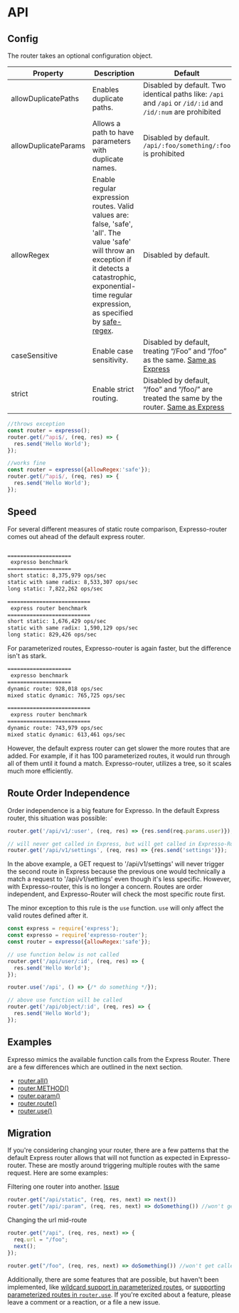 # API

## Config

The router takes an optional configuration object. 

| Property  | Description | Default |
|---|---|---|
| allowDuplicatePaths | Enables duplicate paths. |  Disabled by default. Two identical paths like: `/api` and `/api` or `/id/:id` and `/id/:num` are prohibited |
| allowDuplicateParams | Allows a path to have parameters with duplicate names.  |  Disabled by default. `/api/:foo/something/:foo` is prohibited |
| allowRegex | Enable regular expression routes. Valid values are: false, 'safe', 'all'. The value 'safe' will throw an exception if it detects a catastrophic, exponential-time regular expression, as specified by [safe-regex](https://www.npmjs.com/package/safe-regex). | Disabled by default. |
| caseSensitive | Enable case sensitivity.  | Disabled by default, treating “/Foo” and “/foo” as the same. [Same as Express](https://expressjs.com/en/4x/api.html#express.router) |
| strict | Enable strict routing. | Disabled by default, “/foo” and “/foo/” are treated the same by the router. [Same as Express](https://expressjs.com/en/4x/api.html#express.router) |

```js
//throws exception
const router = expresso();
router.get(/^api$/, (req, res) => {
  res.send('Hello World');
});
```

```js
//works fine
const router = expresso({allowRegex:'safe'});
router.get(/^api$/, (req, res) => { 
  res.send('Hello World');
});
````

## Speed

For several different measures of static route comparison, Expresso-router comes out ahead of the default express router.

```sh

====================
 expresso benchmark
====================
short static: 8,375,979 ops/sec
static with same radix: 8,533,307 ops/sec
long static: 7,822,262 ops/sec

==========================
 express router benchmark
==========================
short static: 1,676,429 ops/sec
static with same radix: 1,590,129 ops/sec
long static: 829,426 ops/sec

```

For parameterized routes, Expresso-router is again faster, but the difference isn't as stark.

```sh
====================
 expresso benchmark
====================
dynamic route: 928,018 ops/sec
mixed static dynamic: 765,725 ops/sec

==========================
 express router benchmark
==========================
dynamic route: 743,979 ops/sec
mixed static dynamic: 613,461 ops/sec
```

However, the default express router can get slower the more routes that are added. For example, if it has 100 parameterized routes, it would run through all of them until it found a match. Expresso-router, utilizes a tree, so it scales much more efficiently.


## Route Order Independence 

Order independence is a big feature for Expresso. In the default Express router, this situation was possible:

```js
router.get('/api/v1/:user', (req, res) => {res.send(req.params.user)});

// will never get called in Express, but will get called in Expresso-Router
router.get('/api/v1/settings', (req, res) => {res.send('settings')});

```

In the above example, a GET request to '/api/v1/settings' will never trigger the second route in Express because the previous one would technically a match a request to '/api/v1/settings' even though it's less specific. However, with Expresso-router, this is no longer a concern. Routes are order independent, and Expresso-Router will check the most specific route first.

The minor exception to this rule is the `use` function. `use` will only affect the valid routes defined after it.

```js
const express = require('express');
const expresso = require('expresso-router');
const router = expresso({allowRegex:'safe'});

// use function below is not called
router.get('/api/user/:id', (req, res) => { 
  res.send('Hello World');
});

router.use('/api', () => {/* do something */});

// above use function will be called
router.get('/api/object/:id', (req, res) => { 
  res.send('Hello World');
});

````


## Examples

Expresso mimics the available function calls from the Express Router. There are a few differences which are outlined in the next section.

- [router.all()](https://expressjs.com/en/4x/api.html#router.all)
- [router.METHOD()](https://expressjs.com/en/4x/api.html#router.METHOD)
- [router.param()](https://expressjs.com/en/4x/api.html#router.param)
- [router.route()](https://expressjs.com/en/4x/api.html#router.route)
- [router.use()](https://expressjs.com/en/4x/api.html#router.use)

## Migration

If you're considering changing your router, there are a few patterns that the default Express router allows that will not function as expected in Expresso-router. These are mostly around triggering multiple routes with the same request. Here are some examples:


Filtering one router into another. [Issue](https://github.com/newtang/expresso/issues/21)
```js
router.get("/api/static", (req, res, next) => next()) 
router.get("/api/:param", (req, res, next) => doSomething()) //won't get called with expresso-router
```

Changing the url mid-route 
```js
router.get("/api", (req, res, next) => {
  req.url = "/foo";
  next();
});

router.get("/foo", (req, res, next) => doSomething()) //won't get called with expresso-router
````

Additionally, there are some features that are possible, but haven't been implemented, like [wildcard support in parameterized routes](https://github.com/newtang/expresso/issues/19), or [supporting parameterized routes in `router.use`](https://github.com/newtang/expresso/issues/6). If you're excited about a feature, please leave a comment or a reaction, or a file a new issue.


